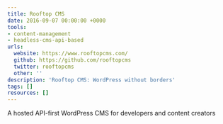 ```yaml
---
title: Rooftop CMS
date: 2016-09-07 00:00:00 +0000
tools:
- content-management
- headless-cms-api-based
urls:
  website: https://www.rooftopcms.com/
  github: https://github.com/rooftopcms
  twitter: rooftopcms
  other: ''
description: 'Rooftop CMS: WordPress without borders'
tags: []
resources: []
---
```

A hosted API-first WordPress CMS for developers and content creators
